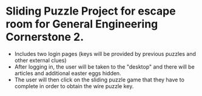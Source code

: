 # Sliding Puzzle Project for escape room for General Engineering Cornerstone 2.

- Includes two login pages (keys will be provided by previous puzzles and other external clues)
- After logging in, the user will be taken to the "desktop" and there will be articles and additional easter eggs hidden.
- The user will then click on the sliding puzzle game that they have to complete in order to obtain the wire puzzle key.
